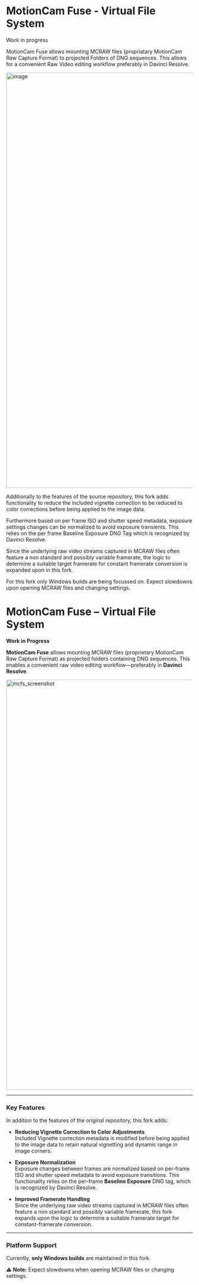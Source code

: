# MotionCam Fuse - Virtual File System

Work in progress

MotionCam Fuse allows mounting MCRAW files (propriatary MotionCam Raw Capture Format) to projected Folders of DNG sequences. This allows for a convenient Raw Video editing workflow preferably in Davinci Resolve.

<img width="811" height="1120" alt="image" src="https://github.com/user-attachments/assets/7d61ecad-8397-4b9c-a044-c5c018a03867" />

Additionally to the features of the source repository, this fork adds functionality to reduce the included vignette correction to be reduced to color corrections before being applied to the image data. 

Furthermore based on per frame ISO and shutter speed metadata, exposure settings changes can be normalized to avoid exposure transients. This relies on the per frame Baseline Exposure DNG Tag which is recognized by Davinci Resolve. 

Since the underlying raw video streams captured in MCRAW files often feature a non standard and possibly variable framerate, the logic to determine a suitable target framerate for constant framerate conversion is expanded upon in this fork. 


For this fork only Windows builds are being focussed on. Expect slowdowns upon opening MCRAW files and changing settings.



# MotionCam Fuse – Virtual File System

**Work in Progress**

**MotionCam Fuse** allows mounting MCRAW files (proprietary MotionCam Raw Capture Format) as projected folders containing DNG sequences. This enables a convenient raw video editing workflow—preferably in **Davinci Resolve**.

<img width="800" height="1105" alt="mcfs_screenshot" src="https://github.com/user-attachments/assets/d702885d-a24f-4444-8c0f-2104c7a016f8" />

---

### Key Features

In addition to the features of the original repository, this fork adds:

- **Reducing Vignette Correction to Color Adjustments**  
  Included Vignette correction metadata is modified before being applied to the image data to retain natural vignetting and dynamic range in image corners.

- **Exposure Normalization**  
  Exposure changes between frames are normalized based on per-frame ISO and shutter speed metadata to avoid exposure transitions. This functionality relies on the per-frame **Baseline Exposure** DNG tag, which is recognized by Davinci Resolve.

- **Improved Framerate Handling**  
  Since the underlying raw video streams captured in MCRAW files often feature a non standard and possibly variable framerate, this fork expands upon the logic to determine a suitable framerate target for constant-framerate conversion.

---

### Platform Support

Currently, **only Windows builds** are maintained in this fork.

⚠️ **Note:** Expect slowdowns when opening MCRAW files or changing settings.
